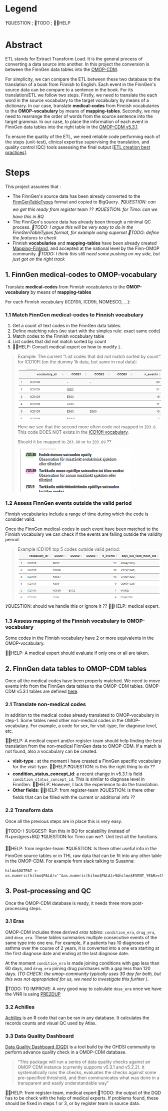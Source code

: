 # Legend

❓QUESTION ; 💪TODO ; 👩‍⚕️HELP 

# Abstract 

ETL stands for Extract Transform Load. It is the general process of converting a data source into another. 
In this project the conversion is between the FinnGen data tables into the [OMOP-CDM](https://www.ohdsi.org/data-standardization/the-common-data-model/).  

For simplicity, we can compare the ETL between these two database to the translation of a book from Finnish to English.
Each event in the  FinnGen's source data can be compare to a sentence in the book. For its translation/ETL we follow two steps. 
Firstly, we need to translate the each word in the source vocabulary to the target vocabulary by means of a dictionary. 
In our case, translate **medical-codes** from Finnish vocabularies to the **OMOP-vocabulary** by means of **mapping-tables**. 
Secondly, we may need to rearrange the order of words from the source sentence into the target grammar. 
In our case, to place the information of each event in FinnGen data tables into the right table in the [OMOP-CDM v5.3.1](https://ohdsi.github.io/CommonDataModel/cdm531.html). 

To ensure the quality of the ETL, we need reliable code performing each of the steps (unit-test), clinical expertise supervising the translation, and quality control (QC) tools assessing the final output [[ETL creation best practices](https://www.ohdsi.org/web/wiki/doku.php?id=documentation:etl_best_practices)].  


# Steps 

This project assumes that :
 
- The FinnGen's source data has been already converted to the [FinnGenTableTypes](https://github.com/FINNGEN/FinnGenTableTypes) format and copied to BigQuery. *❓QUESTION: can we get this ready from register team ??* *❓QUESTION: for Timo: can we have this in BQ*
- The FinnGen's source data has already been through a minimal QC process. *💪TODO: I argue this will be very  easy to do in the FinnGenTableTypes format, for example using superset* *💪TODO: define the features to check*
- Finnish **vocabularies** and **mapping-tables** have been already created [Mapping-Finland](https://github.com/FINNGEN/mapping_finland), and accepted at the national level by the Finn-OMOP community. *💪TODO: I think this still need some pushing on my side, but just got on the right track*


## 1. FinnGen medical-codes to OMOP-vocabulary

Translate **medical-codes** from Finnish vocabularies to the **OMOP-vocabulary** by means of **mapping-tables**

For each Finnish vocabulary (ICD10fi, ICD9fi, NOMESCO, ...): 

### 1.1 Match FinnGen medical-codes to Finnish vocabulary

1. Get a count of text codes in the FinnGen data tables. 
2. Define matching rules (we start with the simples rule: exact same code)
3. Match codes to the Finnish vocabulary table
4. List codes that did not match sorted by count
5. 👩‍⚕️HELP: Consult medical expert on how to modify `2.` 

>Example: 
The current "List codes that did not match sorted by count" for ICD10FI (on the dummy 1k data, but same in real data): 
>
>![](source/img/2021-09-20-10-35-26.png)
>
>Here we see that the second more often code not mapped in `Z03.8`. This code DOES NOT exists in the [ICD10fi vocabulary](https://www.julkari.fi/bitstream/handle/10024/80324/15c30d65-2b96-41d7-aca8-1a05aa8a0a19.pdf?sequence=1&isAllowed=y). 
>
>Should it be mapped to  `Z03.80` or to  `Z03.89` ??
>
>![](source/img/2021-09-20-10-38-48.png)


### 1.2 Assess FinnGen events outside the valid period 
Finnish vocabularies include a range of time during which the code is consider valid. 

Once the FinnGen medical-codes in each event have been matched to the Finnish vocabulary we can check if the events are falling outside the validity period. 

> Example ICD10fi top 5 codes outside valid period:
> ![](source/img/2021-09-20-10-48-59.png) 


❓QUESTION: should we handle this or ignore it ??
👩‍⚕️HELP: medical expert. 

### 1.3 Assess mapping of the Finnish vocabulary to OMOP-vocabulary
Some codes in the Finnish vocabulary have 2 or more equivalents in the OMOP-vocabulary.

👩‍⚕️HELP: A medical expert should evaluate if only one or all are taken. 



## 2. FinnGen data tables to OMOP-CDM tables

Once all the medical codes have been properly matched. We need to move events info from the FinnGen data tables to the OMOP-CDM tables. OMOP-CDM v5.3.1 tables are defined [here](https://ohdsi.github.io/CommonDataModel/cdm531.html). 

### 2.1 Translate non-medical codes

In addition to the medical codes already translated to OMOP-vocabulary in step-1. Some tables need other non-medical codes in the OMOP-vocabulary. For example, a code for sex, for visit-type, for diagnose level, etc. 

👩‍⚕️HELP: A medical expert and/or register-team should help finding the best translation from the non-medical FinnGen data to OMOP-CDM. If a match is not found, also a vocabulary can be created. 

- **visit-type** : at the moment I have created a FinnGen  specific vocabulary for the visit-type. 👩‍⚕️HELP:❓QUESTION: is this the right thing to do ??
- **condition_status_concept_id**: a recent change in v5.3.1 is field `condition_status_concept_id`. This is similar to diagnose level in FinnGen. 👩‍⚕️HELP: However, I lack the experience to do the translation. 
- **Other fields**: 👩‍⚕️HELP: from register-team ❓QUESTION: is there other fields that can be filled with the current or additional info ?? 


### 2.2 Transform data
Once all the previous steps are in place this is very easy. 

💪TODO: I SUGGEST: Run this in BQ for scalability (instead of R+postgres+BQ) ❓QUESTION:for Timo can we?. Unit test all the functions.  

👩‍⚕️HELP: from register-team: ❓QUESTION: Is there other useful info in the FinnGen source tables or in THL raw data that can be fit into any other table in the OMOP-CDM. For example from slack talking to Susanna: 
```
hilmo$OUTPAT <- as.numeric(hilmo$PALA!=‘’&as.numeric(hilmo$PALA)>9&hilmo$EVENT_YEAR>=1998)
```


## 3. Post-processing and QC

Once the OMOP-CDM database is ready, it needs three more post-processing steps. 

### 3.1 Eras
OMOP-CDM includes three *derived eras tables*: `condition_era`, `drug_era`, and `dose_era`. 
These tables summaries multiple consecutive events of the same type into one era. 
For example, if a patients has 10 diagnoses of asthma over the course of 2 years, it is converted into a one era starting at the first diagnose date and ending at the last diagnose date.   

At the moment `condition_era` is made joining conditions with gap less than 60 days, and `drug_era` joining drug purchases with a gap less than 120 days. *(TO CHECK: the omop-community typically uses 30 day for both, but this was not appropriated for us, we need to investigate this furhter )*. 

💪TODO: TO IMPROVE: A very good way to calculate `dose_era` once we have the VNR is using [PRE2DUP](https://pubmed.ncbi.nlm.nih.gov/25890003/)  

### 3.2 Achilles 
[Achilles](https://ohdsi.github.io/Achilles/) is an R code that can be ran in any database. 
It calculates the records counts and visual QC used by Atlas. 

### 3.3 Data Quality Dashboard 
[Data Quality Dashboard (DQD)](https://ohdsi.github.io/DataQualityDashboard/) is a tool build by the OHDSI community to perform advance quality  check in a OMOP-CDM database. 


>"This package will run a series of data quality checks against an OMOP CDM instance (currently supports v5.3.1 and v5.2.2). It systematically runs the checks, evaluates the checks against some pre-specified threshold, and then communicates what was done in a transparent and easily understandable way"


👩‍⚕️HELP: from register-team, medical expert:💪TODO: the output of the DQD has to be check with the help of medical experts. If problems found, these should be fixed in steps 1 or 3, or by register team in source data. 

